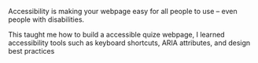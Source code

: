 Accessibility is making your webpage easy for all people to use 
– even people with disabilities.

This taught me how to build a accessible quize webpage,
I learned  accessibility tools such as keyboard shortcuts, ARIA attributes, and design best practices
